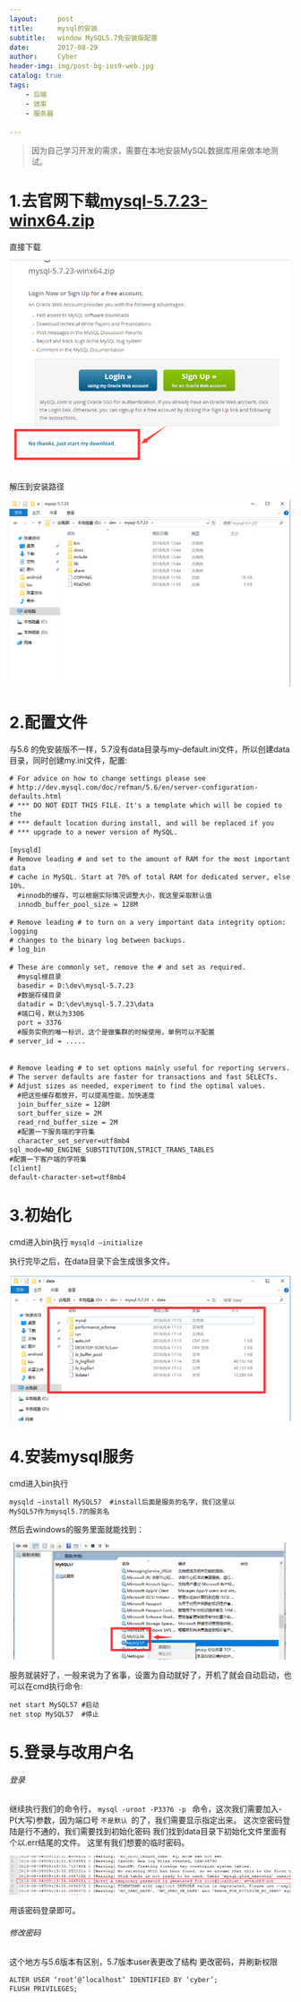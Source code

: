 ```yaml
---
layout:     post
title:      mysql的安装
subtitle:   window MySQL5.7免安装版配置
date:       2017-08-29
author:     Cyber
header-img: img/post-bg-ios9-web.jpg
catalog: true
tags:
    - 后端
    - 效率
    - 服务器

---
```


> 因为自己学习开发的需求，需要在本地安装MySQL数据库用来做本地测试。

# 1.去官网下载[mysql-5.7.23-winx64.zip](https://blog.csdn.net/weixin_42831477/article/details/81413510)

直接下载

![](../img/cb-mysql-info.png)

解压到安装路径

![](../img/mysql-install/mysql-local.png)

# 2.配置文件

与5.6 的免安装版不一样，5.7没有data目录与my-default.ini文件，所以创建data目录，同时创建my.ini文件，配置:

```
# For advice on how to change settings please see
# http://dev.mysql.com/doc/refman/5.6/en/server-configuration-defaults.html
# *** DO NOT EDIT THIS FILE. It's a template which will be copied to the
# *** default location during install, and will be replaced if you
# *** upgrade to a newer version of MySQL.

[mysqld]
# Remove leading # and set to the amount of RAM for the most important data
# cache in MySQL. Start at 70% of total RAM for dedicated server, else 10%.
  #innodb的缓存，可以根据实际情况调整大小，我这里采取默认值
  innodb_buffer_pool_size = 128M

# Remove leading # to turn on a very important data integrity option: logging
# changes to the binary log between backups.
# log_bin

# These are commonly set, remove the # and set as required.
  #mysql根目录
  basedir = D:\dev\mysql-5.7.23
  #数据存储目录
  datadir = D:\dev\mysql-5.7.23\data
  #端口号，默认为3306
  port = 3376
  #服务实例的唯一标识，这个是做集群的时候使用，单例可以不配置
# server_id = .....


# Remove leading # to set options mainly useful for reporting servers.
# The server defaults are faster for transactions and fast SELECTs.
# Adjust sizes as needed, experiment to find the optimal values.
  #把这些缓存都放开，可以提高性能，加快速度
  join_buffer_size = 128M
  sort_buffer_size = 2M
  read_rnd_buffer_size = 2M 
  #配置一下服务端的字符集
  character_set_server=utf8mb4
sql_mode=NO_ENGINE_SUBSTITUTION,STRICT_TRANS_TABLES 
#配置一下客户端的字符集
[client]   
default-character-set=utf8mb4

```

# 3.初始化

cmd进入bin执行 `mysqld –initialize`

执行完毕之后，在data目录下会生成很多文件。

![](../img/mysql-install/mysql-init.png)

# 4.安装mysql服务

cmd进入bin执行 

```
mysqld –install MySQL57  #install后面是服务的名字，我们这里以                                MySQL57作为mysql5.7的服务名
```

然后去windows的服务里面就能找到：

![](../img/mysql-install/mysql-service.png)

服务就装好了，一般来说为了省事，设置为自动就好了，开机了就会自动启动，也可以在cmd执行命令:

```
net start MySQL57 #启动
net stop MySQL57  #停止
```

# 5.登录与改用户名

###### 登录

继续执行我们的命令行， `mysql -uroot -P3376 -p ` 命令，这次我们需要加入-P(大写)参数，因为端口号 `不是默认 `的了，我们需要显示指定出来。 
这次空密码登陆是行不通的，我们需要找到初始化密码 
我们找到data目录下初始化文件里面有个以.err结尾的文件。 
这里有我们想要的临时密码。

![](../img/mysql-install/mysql-pass.png)

用该密码登录即可。



###### 修改密码

这个地方与5.6版本有区别，5.7版本user表更改了结构  更改密码，并刷新权限

```
ALTER USER ‘root’@’localhost’ IDENTIFIED BY ‘cyber’; 
FLUSH PRIVILEGES;
```

